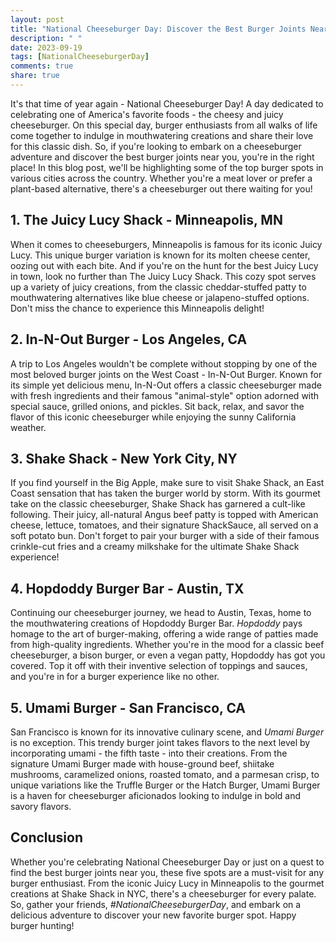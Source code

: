 ```yaml
---
layout: post
title: "National Cheeseburger Day: Discover the Best Burger Joints Near You"
description: " "
date: 2023-09-19
tags: [NationalCheeseburgerDay]
comments: true
share: true
---
```


It's that time of year again - National Cheeseburger Day! A day dedicated to celebrating one of America's favorite foods - the cheesy and juicy cheeseburger. On this special day, burger enthusiasts from all walks of life come together to indulge in mouthwatering creations and share their love for this classic dish. So, if you're looking to embark on a cheeseburger adventure and discover the best burger joints near you, you're in the right place! In this blog post, we'll be highlighting some of the top burger spots in various cities across the country. Whether you're a meat lover or prefer a plant-based alternative, there's a cheeseburger out there waiting for you!

## 1. The Juicy Lucy Shack - Minneapolis, MN

When it comes to cheeseburgers, Minneapolis is famous for its iconic Juicy Lucy. This unique burger variation is known for its molten cheese center, oozing out with each bite. And if you're on the hunt for the best Juicy Lucy in town, look no further than The Juicy Lucy Shack. This cozy spot serves up a variety of juicy creations, from the classic cheddar-stuffed patty to mouthwatering alternatives like blue cheese or jalapeno-stuffed options. Don't miss the chance to experience this Minneapolis delight!

## 2. In-N-Out Burger - Los Angeles, CA

A trip to Los Angeles wouldn't be complete without stopping by one of the most beloved burger joints on the West Coast - In-N-Out Burger. Known for its simple yet delicious menu, In-N-Out offers a classic cheeseburger made with fresh ingredients and their famous "animal-style" option adorned with special sauce, grilled onions, and pickles. Sit back, relax, and savor the flavor of this iconic cheeseburger while enjoying the sunny California weather.

## 3. Shake Shack - New York City, NY

If you find yourself in the Big Apple, make sure to visit Shake Shack, an East Coast sensation that has taken the burger world by storm. With its gourmet take on the classic cheeseburger, Shake Shack has garnered a cult-like following. Their juicy, all-natural Angus beef patty is topped with American cheese, lettuce, tomatoes, and their signature ShackSauce, all served on a soft potato bun. Don't forget to pair your burger with a side of their famous crinkle-cut fries and a creamy milkshake for the ultimate Shake Shack experience!

## 4. Hopdoddy Burger Bar - Austin, TX

Continuing our cheeseburger journey, we head to Austin, Texas, home to the mouthwatering creations of Hopdoddy Burger Bar. *Hopdoddy* pays homage to the art of burger-making, offering a wide range of patties made from high-quality ingredients. Whether you're in the mood for a classic beef cheeseburger, a bison burger, or even a vegan patty, Hopdoddy has got you covered. Top it off with their inventive selection of toppings and sauces, and you're in for a burger experience like no other.

## 5. Umami Burger - San Francisco, CA

San Francisco is known for its innovative culinary scene, and *Umami Burger* is no exception. This trendy burger joint takes flavors to the next level by incorporating umami - the fifth taste - into their creations. From the signature Umami Burger made with house-ground beef, shiitake mushrooms, caramelized onions, roasted tomato, and a parmesan crisp, to unique variations like the Truffle Burger or the Hatch Burger, Umami Burger is a haven for cheeseburger aficionados looking to indulge in bold and savory flavors.

## Conclusion

Whether you're celebrating National Cheeseburger Day or just on a quest to find the best burger joints near you, these five spots are a must-visit for any burger enthusiast. From the iconic Juicy Lucy in Minneapolis to the gourmet creations at Shake Shack in NYC, there's a cheeseburger for every palate. So, gather your friends, *#NationalCheeseburgerDay*, and embark on a delicious adventure to discover your new favorite burger spot. Happy burger hunting!